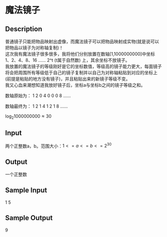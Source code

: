 # 魔法镜子

## Description
普通镜子只能把物品映射出虚像，而魔法镜子可以把物品映射成实物(就是说可以把物品以镜子为对称轴复制)！  
这次我有魔法镜子很多很多，我将他们分别放置在数轴[1,1000000000]中坐标 1、2、4、8、16 …… 2^t (t属于自然数) 上，其余坐标不放镜子。  
我放置的魔法镜子的等级刚好是它的坐标数值，等级高的镜子能力更大，每面镜子将会把周围所有等级低于自己的镜子复制并以自己为对称轴粘贴到对应的坐标上(前提是粘贴的地方没有镜子)，并且粘贴出来的新镜子等级不变。  
我又心血来潮想知道我放好镜子后，坐标a与坐标b之间的镜子等级之和。  

数轴原始为： 1 2 0 4 0 0 0 8 ……  

数轴最终为： 1 2 1 4 1 2 1 8 ……    

$\log_{2}{1000000000}\approx  30$   

## Input
两个正整数a，b。范围大小：$1 <= a <= b <= 2^{30}$

## Output
一个正整数

## Sample Input
1 5

## Sample Output
9
